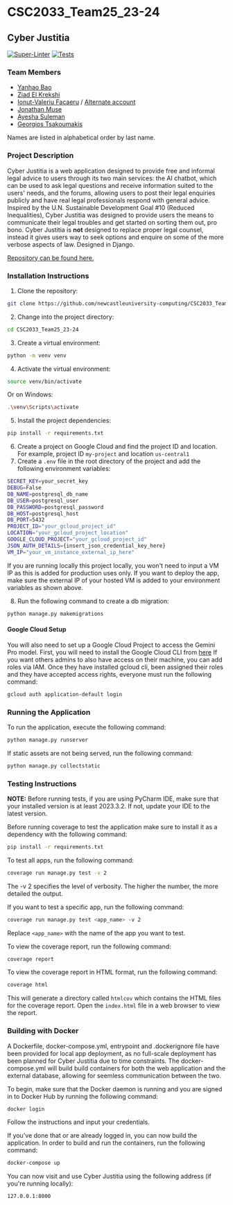 # CSC2033_Team25_23-24

## Cyber Justitia

[![Super-Linter](https://github.com/newcastleuniversity-computing/CSC2033_Team25_23-24/actions/workflows/linter.yml/badge.svg)](https://github.com/marketplace/actions/super-linter)
[![Tests](https://github.com/newcastleuniversity-computing/CSC2033_Team25_23-24/actions/workflows/test.yml/badge.svg)](https://github.com/newcastleuniversity-computing/CSC2033_Team25_23-24/blob/george/.github/workflows/test.yml)

### Team Members

- [Yanhao Bao](https://github.com/YanhaoBao)
- [Ziad El Krekshi](https://github.com/neuziad)
- [Ionut-Valeriu Facaeru](https://github.com/IanFacaeru) / [Alternate account](https://github.com/PiscotOficial)
- [Jonathan Muse](https://github.com/Musey21)
- [Ayesha Suleman](https://github.com/xayeshasulx)
- [Georgios Tsakoumakis](https://github.com/gtsakoumakis2004)

Names are listed in alphabetical order by last name.

### Project Description

Cyber Justitia is a web application designed to provide free and informal legal advice to users through its two main services: the AI chatbot, which can be used to ask legal questions and receive information suited to the users' needs, and the forums, allowing users to post their legal enquiries publicly and have real legal professionals respond with general advice. Inspired by the U.N. Sustainable Development Goal #10 (Reduced Inequalities), Cyber Justitia was designed to provide users the means to communicate their legal troubles and get started on sorting them out, pro bono. Cyber Justitia is **not** designed to replace proper legal counsel, instead it gives users way to seek options and enquire on some of the more verbose aspects of law. Designed in Django.

[Repository can be found here.](https://github.com/newcastleuniversity-computing/CSC2033_Team25_23-24)

### Installation Instructions

1. Clone the repository:

```bash
git clone https://github.com/newcastleuniversity-computing/CSC2033_Team25_23-24.git
```

2. Change into the project directory:

```bash
cd CSC2033_Team25_23-24
```

3. Create a virtual environment:

```bash
python -m venv venv
```

4. Activate the virtual environment:

```bash
source venv/bin/activate
```

Or on Windows:

```bash
.\venv\Scripts\activate
```

5. Install the project dependencies:

```bash
pip install -r requirements.txt
```

6. Create a project on Google Cloud and find the project ID and location. For example, project ID `my-project` and location `us-central1`
7. Create a `.env` file in the root directory of the project and add the following environment variables:

```bash
SECRET_KEY=your_secret_key
DEBUG=False
DB_NAME=postgresql_db_name
DB_USER=postgresql_user
DB_PASSWORD=postgresql_password
DB_HOST=postgresql_host
DB_PORT=5432
PROJECT_ID="your_gcloud_project_id"
LOCATION="your_gcloud_project_location"
GOOGLE_CLOUD_PROJECT="your_gcloud_project_id"
JSON_AUTH_DETAILS={insert_json_credential_key_here}
VM_IP="your_vm_instance_external_ip_here"
```

If you are running locally this project locally, you won't need to input a VM IP as this is added for production uses only. If you want to deploy the app, make sure the external IP of your hosted VM is added to your environment variables as shown above.

8. Run the following command to create a db migration:

```bash
python manage.py makemigrations
```

#### Google Cloud Setup

You will also need to set up a Google Cloud Project to access the Gemini Pro model.
First, you will need to install the Google Cloud CLI from [here](https://cloud.google.com/sdk/docs/install)
If you want others admins to also have access on their machine, you can add roles via IAM.
Once they have installed gcloud cli, been assigned their roles and they have accepted access rights, everyone must run the following command:

```bash
gcloud auth application-default login
```

### Running the Application

To run the application, execute the following command:

```bash
python manage.py runserver
```

If static assets are not being served, run the following command:

```bash
python manage.py collectstatic
```

### Testing Instructions

**NOTE:** Before running tests, if you are using PyCharm IDE, make sure that your installed version is at least 2023.3.2. If not, update your IDE to the latest version.

Before running coverage to test the application make sure to install it as a dependency with the following command:

```bash
pip install -r requirements.txt
```

To test all apps, run the following command:

```bash
coverage run manage.py test -v 2
```

The -v 2 specifies the level of verbosity. The higher the number, the more detailed the output.

If you want to test a specific app, run the following command:

```bash
coverage run manage.py test <app_name> -v 2
```

Replace `<app_name>` with the name of the app you want to test.

To view the coverage report, run the following command:

```bash
coverage report
```

To view the coverage report in HTML format, run the following command:

```bash
coverage html
```

This will generate a directory called `htmlcov` which contains the HTML files for the coverage report. Open the `index.html` file in a web browser to view the report.

### Building with Docker

A Dockerfile, docker-compose.yml, entrypoint and .dockerignore file have been provided for local app deployment, as no full-scale deployment has been planned for Cyber Justitia due to time constraints. The docker-compose.yml will build build containers for both the web application and the external database, allowing for seemless communication between the two.

To begin, make sure that the Docker daemon is running and you are signed in to Docker Hub by running the following command:

```bash
docker login
```

Follow the instructions and input your credentials.

If you've done that or are already logged in, you can now build the application. In order to build and run the containers, run the following command:

```bash
docker-compose up
```

You can now visit and use Cyber Justitia using the following address (if you're running locally):

```url
127.0.0.1:8000
```
